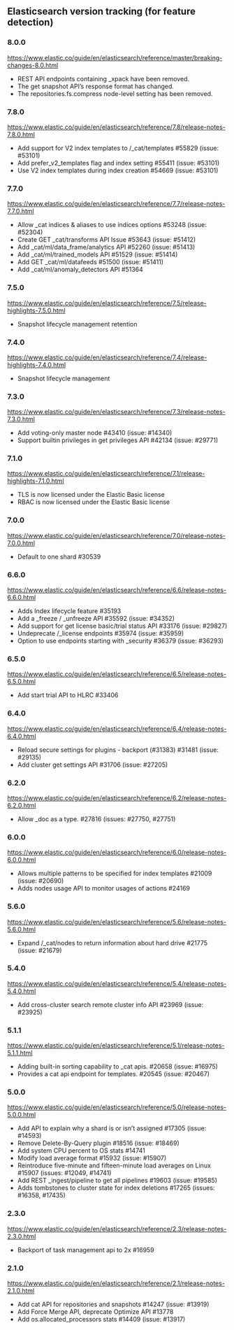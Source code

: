 ## Elasticsearch version tracking (for feature detection)

### 8.0.0

https://www.elastic.co/guide/en/elasticsearch/reference/master/breaking-changes-8.0.html

- REST API endpoints containing _xpack have been removed.
- The get snapshot API’s response format has changed.
- The repositories.fs.compress node-level setting has been removed.

### 7.8.0

https://www.elastic.co/guide/en/elasticsearch/reference/7.8/release-notes-7.8.0.html

- Add support for V2 index templates to /_cat/templates #55829 (issue: #53101)
- Add prefer_v2_templates flag and index setting #55411 (issue: #53101)
- Use V2 index templates during index creation #54669 (issue: #53101)

### 7.7.0

https://www.elastic.co/guide/en/elasticsearch/reference/7.7/release-notes-7.7.0.html

- Allow _cat indices & aliases to use indices options #53248 (issue: #52304)
- Create GET _cat/transforms API Issue #53643 (issue: #51412)
- Add _cat/ml/data_frame/analytics API #52260 (issue: #51413)
- Add _cat/ml/trained_models API #51529 (issue: #51414)
- Add GET _cat/ml/datafeeds #51500 (issue: #51411)
- Add _cat/ml/anomaly_detectors API #51364


### 7.5.0

https://www.elastic.co/guide/en/elasticsearch/reference/7.5/release-highlights-7.5.0.html

- Snapshot lifecycle management retention

### 7.4.0

https://www.elastic.co/guide/en/elasticsearch/reference/7.4/release-highlights-7.4.0.html

- Snapshot lifecycle management

### 7.3.0

https://www.elastic.co/guide/en/elasticsearch/reference/7.3/release-notes-7.3.0.html

- Add voting-only master node #43410 (issue: #14340)
- Support builtin privileges in get privileges API #42134 (issue: #29771)

### 7.1.0

https://www.elastic.co/guide/en/elasticsearch/reference/7.1/release-highlights-7.1.0.html

- TLS is now licensed under the Elastic Basic license
- RBAC is now licensed under the Elastic Basic license

### 7.0.0

https://www.elastic.co/guide/en/elasticsearch/reference/7.0/release-notes-7.0.0.html

- Default to one shard #30539

### 6.6.0

https://www.elastic.co/guide/en/elasticsearch/reference/6.6/release-notes-6.6.0.html

- Adds Index lifecycle feature #35193
- Add a _freeze / _unfreeze API #35592 (issue: #34352)
- Add support for get license basic/trial status API #33176 (issue: #29827)
- Undeprecate /_license endpoints #35974 (issue: #35959)
- Option to use endpoints starting with _security #36379 (issue: #36293)

### 6.5.0

https://www.elastic.co/guide/en/elasticsearch/reference/6.5/release-notes-6.5.0.html

- Add start trial API to HLRC #33406

### 6.4.0

https://www.elastic.co/guide/en/elasticsearch/reference/6.4/release-notes-6.4.0.html

- Reload secure settings for plugins - backport (#31383) #31481 (issue: #29135)
- Add cluster get settings API #31706 (issue: #27205)

### 6.2.0

https://www.elastic.co/guide/en/elasticsearch/reference/6.2/release-notes-6.2.0.html

- Allow _doc as a type. #27816 (issues: #27750, #27751)

### 6.0.0

https://www.elastic.co/guide/en/elasticsearch/reference/6.0/release-notes-6.0.0.html

- Allows multiple patterns to be specified for index templates #21009 (issue: #20690)
- Adds nodes usage API to monitor usages of actions #24169

### 5.6.0

https://www.elastic.co/guide/en/elasticsearch/reference/5.6/release-notes-5.6.0.html

- Expand /_cat/nodes to return information about hard drive #21775 (issue: #21679)

### 5.4.0

https://www.elastic.co/guide/en/elasticsearch/reference/5.4/release-notes-5.4.0.html

- Add cross-cluster search remote cluster info API #23969 (issue: #23925)

### 5.1.1

https://www.elastic.co/guide/en/elasticsearch/reference/5.1/release-notes-5.1.1.html

- Adding built-in sorting capability to _cat apis. #20658 (issue: #16975)
- Provides a cat api endpoint for templates. #20545 (issue: #20467)

### 5.0.0

https://www.elastic.co/guide/en/elasticsearch/reference/5.0/release-notes-5.0.0.html

- Add API to explain why a shard is or isn’t assigned #17305 (issue: #14593)
- Remove Delete-By-Query plugin #18516 (issue: #18469)
- Add system CPU percent to OS stats #14741
- Modify load average format #15932 (issue: #15907)
- Reintroduce five-minute and fifteen-minute load averages on Linux #15907 (issues: #12049, #14741)
- Add REST _ingest/pipeline to get all pipelines #19603 (issue: #19585)
- Adds tombstones to cluster state for index deletions #17265 (issues: #16358, #17435)

### 2.3.0

https://www.elastic.co/guide/en/elasticsearch/reference/2.3/release-notes-2.3.0.html

- Backport of task management api to 2x #16959

### 2.1.0

https://www.elastic.co/guide/en/elasticsearch/reference/2.1/release-notes-2.1.0.html

- Add cat API for repositories and snapshots #14247 (issue: #13919)
- Add Force Merge API, deprecate Optimize API #13778
- Add os.allocated_processors stats #14409 (issue: #13917)
